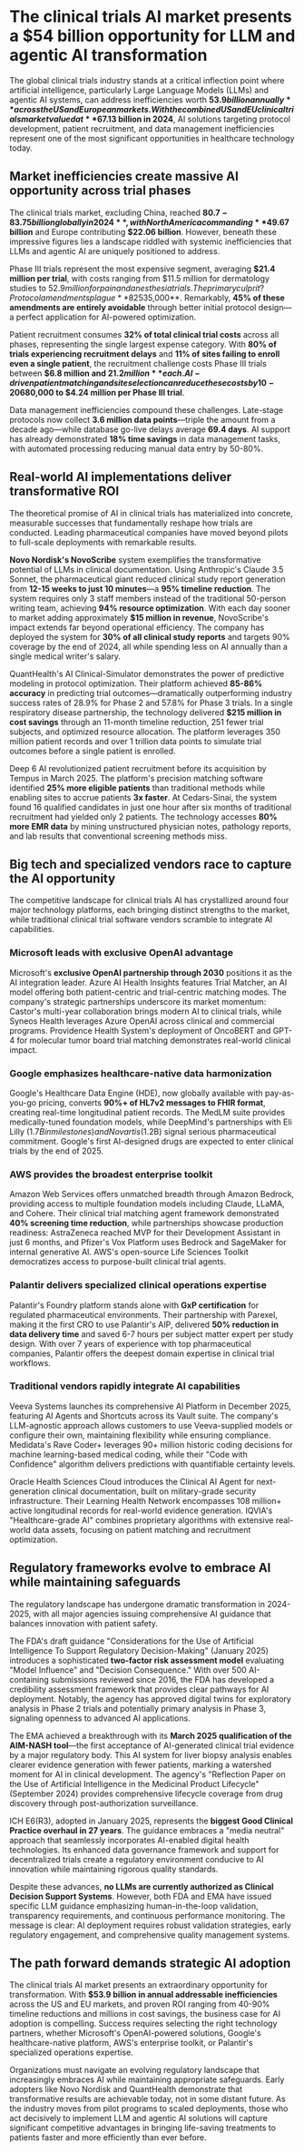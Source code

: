 # The clinical trials AI market presents a $54 billion opportunity for LLM and agentic AI transformation

The global clinical trials industry stands at a critical inflection point where artificial intelligence, particularly Large Language Models (LLMs) and agentic AI systems, can address inefficiencies worth **$53.9 billion annually** across the US and European markets. With the combined US and EU clinical trials market valued at **$67.13 billion in 2024**, AI solutions targeting protocol development, patient recruitment, and data management inefficiencies represent one of the most significant opportunities in healthcare technology today.

## Market inefficiencies create massive AI opportunity across trial phases

The clinical trials market, excluding China, reached **$80.7-83.75 billion globally in 2024**, with North America commanding **$49.67 billion** and Europe contributing **$22.06 billion**. However, beneath these impressive figures lies a landscape riddled with systemic inefficiencies that LLMs and agentic AI are uniquely positioned to address.

Phase III trials represent the most expensive segment, averaging **$21.4 million per trial**, with costs ranging from $11.5 million for dermatology studies to $52.9 million for pain and anesthesia trials. The primary culprit? Protocol amendments plague **82% of Phase III trials** (up from 66% just a decade ago), with each amendment costing a median of **$535,000**. Remarkably, **45% of these amendments are entirely avoidable** through better initial protocol design—a perfect application for AI-powered optimization.

Patient recruitment consumes **32% of total clinical trial costs** across all phases, representing the single largest expense category. With **80% of trials experiencing recruitment delays** and **11% of sites failing to enroll even a single patient**, the recruitment challenge costs Phase III trials between **$6.8 million and $21.2 million** each. AI-driven patient matching and site selection can reduce these costs by 10-20%, translating to savings of **$680,000 to $4.24 million per Phase III trial**.

Data management inefficiencies compound these challenges. Late-stage protocols now collect **3.6 million data points**—triple the amount from a decade ago—while database go-live delays average **69.4 days**. AI support has already demonstrated **18% time savings** in data management tasks, with automated processing reducing manual data entry by 50-80%.

## Real-world AI implementations deliver transformative ROI

The theoretical promise of AI in clinical trials has materialized into concrete, measurable successes that fundamentally reshape how trials are conducted. Leading pharmaceutical companies have moved beyond pilots to full-scale deployments with remarkable results.

**Novo Nordisk's NovoScribe** system exemplifies the transformative potential of LLMs in clinical documentation. Using Anthropic's Claude 3.5 Sonnet, the pharmaceutical giant reduced clinical study report generation from **12-15 weeks to just 10 minutes**—a **95% timeline reduction**. The system requires only 3 staff members instead of the traditional 50-person writing team, achieving **94% resource optimization**. With each day sooner to market adding approximately **$15 million in revenue**, NovoScribe's impact extends far beyond operational efficiency. The company has deployed the system for **30% of all clinical study reports** and targets 90% coverage by the end of 2024, all while spending less on AI annually than a single medical writer's salary.

QuantHealth's AI Clinical-Simulator demonstrates the power of predictive modeling in protocol optimization. Their platform achieved **85-86% accuracy** in predicting trial outcomes—dramatically outperforming industry success rates of 28.9% for Phase 2 and 57.8% for Phase 3 trials. In a single respiratory disease partnership, the technology delivered **$215 million in cost savings** through an 11-month timeline reduction, 251 fewer trial subjects, and optimized resource allocation. The platform leverages 350 million patient records and over 1 trillion data points to simulate trial outcomes before a single patient is enrolled.

Deep 6 AI revolutionized patient recruitment before its acquisition by Tempus in March 2025. The platform's precision matching software identified **25% more eligible patients** than traditional methods while enabling sites to accrue patients **3x faster**. At Cedars-Sinai, the system found 16 qualified candidates in just one hour after six months of traditional recruitment had yielded only 2 patients. The technology accesses **80% more EMR data** by mining unstructured physician notes, pathology reports, and lab results that conventional screening methods miss.

## Big tech and specialized vendors race to capture the AI opportunity

The competitive landscape for clinical trials AI has crystallized around four major technology platforms, each bringing distinct strengths to the market, while traditional clinical trial software vendors scramble to integrate AI capabilities.

### Microsoft leads with exclusive OpenAI advantage

Microsoft's **exclusive OpenAI partnership through 2030** positions it as the AI integration leader. Azure AI Health Insights features Trial Matcher, an AI model offering both patient-centric and trial-centric matching modes. The company's strategic partnerships underscore its market momentum: Castor's multi-year collaboration brings modern AI to clinical trials, while Syneos Health leverages Azure OpenAI across clinical and commercial programs. Providence Health System's deployment of OncoBERT and GPT-4 for molecular tumor board trial matching demonstrates real-world clinical impact.

### Google emphasizes healthcare-native data harmonization

Google's Healthcare Data Engine (HDE), now globally available with pay-as-you-go pricing, converts **90%+ of HL7v2 messages to FHIR format**, creating real-time longitudinal patient records. The MedLM suite provides medically-tuned foundation models, while DeepMind's partnerships with Eli Lilly ($1.7B in milestones) and Novartis ($1.2B) signal serious pharmaceutical commitment. Google's first AI-designed drugs are expected to enter clinical trials by the end of 2025.

### AWS provides the broadest enterprise toolkit

Amazon Web Services offers unmatched breadth through Amazon Bedrock, providing access to multiple foundation models including Claude, LLaMA, and Cohere. Their clinical trial matching agent framework demonstrated **40% screening time reduction**, while partnerships showcase production readiness: AstraZeneca reached MVP for their Development Assistant in just 6 months, and Pfizer's Vox Platform uses Bedrock and SageMaker for internal generative AI. AWS's open-source Life Sciences Toolkit democratizes access to purpose-built clinical trial agents.

### Palantir delivers specialized clinical operations expertise

Palantir's Foundry platform stands alone with **GxP certification** for regulated pharmaceutical environments. Their partnership with Parexel, making it the first CRO to use Palantir's AIP, delivered **50% reduction in data delivery time** and saved 6-7 hours per subject matter expert per study design. With over 7 years of experience with top pharmaceutical companies, Palantir offers the deepest domain expertise in clinical trial workflows.

### Traditional vendors rapidly integrate AI capabilities

Veeva Systems launches its comprehensive AI Platform in December 2025, featuring AI Agents and Shortcuts across its Vault suite. The company's LLM-agnostic approach allows customers to use Veeva-supplied models or configure their own, maintaining flexibility while ensuring compliance. Medidata's Rave Coder+ leverages 90+ million historic coding decisions for machine learning-based medical coding, while their "Code with Confidence" algorithm delivers predictions with quantifiable certainty levels.

Oracle Health Sciences Cloud introduces the Clinical AI Agent for next-generation clinical documentation, built on military-grade security infrastructure. Their Learning Health Network encompasses 108 million+ active longitudinal records for real-world evidence generation. IQVIA's "Healthcare-grade AI" combines proprietary algorithms with extensive real-world data assets, focusing on patient matching and recruitment optimization.

## Regulatory frameworks evolve to embrace AI while maintaining safeguards

The regulatory landscape has undergone dramatic transformation in 2024-2025, with all major agencies issuing comprehensive AI guidance that balances innovation with patient safety.

The FDA's draft guidance "Considerations for the Use of Artificial Intelligence To Support Regulatory Decision-Making" (January 2025) introduces a sophisticated **two-factor risk assessment model** evaluating "Model Influence" and "Decision Consequence." With over 500 AI-containing submissions reviewed since 2016, the FDA has developed a credibility assessment framework that provides clear pathways for AI deployment. Notably, the agency has approved digital twins for exploratory analysis in Phase 2 trials and potentially primary analysis in Phase 3, signaling openness to advanced AI applications.

The EMA achieved a breakthrough with its **March 2025 qualification of the AIM-NASH tool**—the first acceptance of AI-generated clinical trial evidence by a major regulatory body. This AI system for liver biopsy analysis enables clearer evidence generation with fewer patients, marking a watershed moment for AI in clinical development. The agency's "Reflection Paper on the Use of Artificial Intelligence in the Medicinal Product Lifecycle" (September 2024) provides comprehensive lifecycle coverage from drug discovery through post-authorization surveillance.

ICH E6(R3), adopted in January 2025, represents the **biggest Good Clinical Practice overhaul in 27 years**. The guidance embraces a "media neutral" approach that seamlessly incorporates AI-enabled digital health technologies. Its enhanced data governance framework and support for decentralized trials create a regulatory environment conducive to AI innovation while maintaining rigorous quality standards.

Despite these advances, **no LLMs are currently authorized as Clinical Decision Support Systems**. However, both FDA and EMA have issued specific LLM guidance emphasizing human-in-the-loop validation, transparency requirements, and continuous performance monitoring. The message is clear: AI deployment requires robust validation strategies, early regulatory engagement, and comprehensive quality management systems.

## The path forward demands strategic AI adoption

The clinical trials AI market presents an extraordinary opportunity for transformation. With **$53.9 billion in annual addressable inefficiencies** across the US and EU markets, and proven ROI ranging from 40-90% timeline reductions and millions in cost savings, the business case for AI adoption is compelling. Success requires selecting the right technology partners, whether Microsoft's OpenAI-powered solutions, Google's healthcare-native platform, AWS's enterprise toolkit, or Palantir's specialized operations expertise.

Organizations must navigate an evolving regulatory landscape that increasingly embraces AI while maintaining appropriate safeguards. Early adopters like Novo Nordisk and QuantHealth demonstrate that transformative results are achievable today, not in some distant future. As the industry moves from pilot programs to scaled deployments, those who act decisively to implement LLM and agentic AI solutions will capture significant competitive advantages in bringing life-saving treatments to patients faster and more efficiently than ever before.